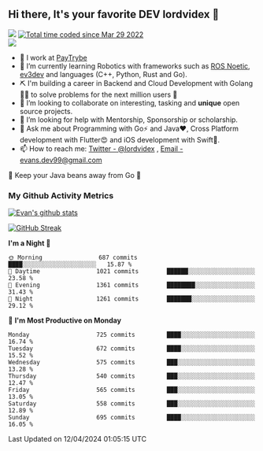 ## Hi there, It's your favorite DEV lordvidex 👋
<img src="https://komarev.com/ghpvc/?username=lordvidex&label=Views&color=blue&style=plastic" /> <a href="https://wakatime.com/@0e56db35-d16b-410a-acc0-4085055304bf"><img src="https://wakatime.com/badge/user/0e56db35-d16b-410a-acc0-4085055304bf.svg" alt="Total time coded since Mar 29 2022" /></a>  
![](https://github-profile-trophy.vercel.app/?username=lordvidex)
- 🔭 I work at [PayTrybe](https://www.paytrybe.com)
- 🌱 I’m currently learning Robotics with frameworks such as [ROS Noetic](ros.org), [ev3dev](www.ev3dev.org) and languages (C++, Python, Rust and Go).
- ⛏️ I'm building a career in Backend and Cloud Development with Golang 🧙🏼 to solve problems for the next million users 🤌
- 👯 I’m looking to collaborate on interesting, tasking and **unique** open source projects.
- 🤔 I’m looking for help with Mentorship, Sponsorship or scholarship.
- 💬 Ask me about Programming with Go⚡️ and Java❤️, Cross Platform development with Flutter😍 and iOS development with Swift🚀.
- 📫 How to reach me: [Twitter - @lordvidex](https://twitter.com/lordvidex) , [Email - evans.dev99@gmail.com](mailto:evans.dev99@gmail.com?body=Hello%20Evans,)
  
    
🎤 Keep your Java beans away from Go 🌚
  
  
### My Github Activity Metrics
<div>
<!-- <a href="https://github.com/lordvidex">
  <img src="https://github-readme-stats.vercel.app/api/top-langs/?username=lordvidex&theme=light" />
</a>    -->
<!-- [![Top Langs](https://github-readme-stats.vercel.app/api/top-langs/?username=lordvidex)](https://github.com/lordvidex/)  -->
<a href="https://github.com/lordvidex">
 <img src="https://github-readme-stats.vercel.app/api?username=lordvidex&show_icons=true&theme=light&line_height=27" alt="Evan's github stats"/>
</a>
</div>

[![GitHub Streak](https://github-readme-streak-stats.herokuapp.com?user=lordvidex&theme=github-dark&hide_border=true)](https://git.io/streak-stats)

<!--
  <a href="https://github.com/iampawan/FlutterExampleApps">
    <img align="center" src="https://github-readme-stats.vercel.app/api/pin/?username=iampawan&repo=FlutterExampleApps&theme=light" />

  </a>
  <a href="https://github.com/iampawan/VelocityX">
   <img align="center" src="https://github-readme-stats.vercel.app/api/pin/?username=iampawan&repo=VelocityX&theme=light" />
  </a>
-->
<!--START_SECTION:waka-->
**I'm a Night 🦉** 

```text
🌞 Morning                687 commits         ████░░░░░░░░░░░░░░░░░░░░░   15.87 % 
🌆 Daytime                1021 commits        ██████░░░░░░░░░░░░░░░░░░░   23.58 % 
🌃 Evening                1361 commits        ████████░░░░░░░░░░░░░░░░░   31.43 % 
🌙 Night                  1261 commits        ███████░░░░░░░░░░░░░░░░░░   29.12 % 
```
📅 **I'm Most Productive on Monday** 

```text
Monday                   725 commits         ████░░░░░░░░░░░░░░░░░░░░░   16.74 % 
Tuesday                  672 commits         ████░░░░░░░░░░░░░░░░░░░░░   15.52 % 
Wednesday                575 commits         ███░░░░░░░░░░░░░░░░░░░░░░   13.28 % 
Thursday                 540 commits         ███░░░░░░░░░░░░░░░░░░░░░░   12.47 % 
Friday                   565 commits         ███░░░░░░░░░░░░░░░░░░░░░░   13.05 % 
Saturday                 558 commits         ███░░░░░░░░░░░░░░░░░░░░░░   12.89 % 
Sunday                   695 commits         ████░░░░░░░░░░░░░░░░░░░░░   16.05 % 
```



 Last Updated on 12/04/2024 01:05:15 UTC
<!--END_SECTION:waka-->
